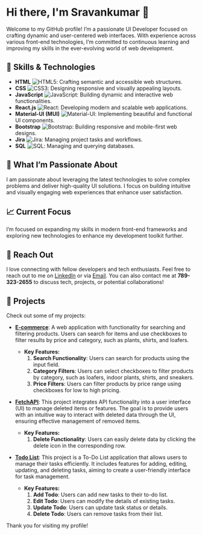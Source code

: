 # Hi there, I'm Sravankumar 👋

Welcome to my GitHub profile! I’m a passionate UI Developer focused on crafting dynamic and user-centered web interfaces. With experience across various front-end technologies, I’m committed to continuous learning and improving my skills in the ever-evolving world of web development.

## 🚀 Skills & Technologies

- **HTML** ![HTML5](https://img.shields.io/badge/HTML5-E34F26?style=flat&logo=html5&logoColor=white): Crafting semantic and accessible web structures.
- **CSS** ![CSS3](https://img.shields.io/badge/CSS3-1572B6?style=flat&logo=css3&logoColor=white): Designing responsive and visually appealing layouts.
- **JavaScript** ![JavaScript](https://img.shields.io/badge/JavaScript-F7DF1C?style=flat&logo=javascript&logoColor=black): Building dynamic and interactive web functionalities.
- **React.js** ![React](https://img.shields.io/badge/React-61DAFB?style=flat&logo=react&logoColor=black): Developing modern and scalable web applications.
- **Material-UI (MUI)** ![Material-UI](https://img.shields.io/badge/Material--UI-0081CB?style=flat&logo=mui&logoColor=white): Implementing beautiful and functional UI components.
- **Bootstrap** ![Bootstrap](https://img.shields.io/badge/Bootstrap-7952B3?style=flat&logo=bootstrap&logoColor=white): Building responsive and mobile-first web designs.
- **Jira** ![Jira](https://img.shields.io/badge/Jira-0052CC?style=flat&logo=jira&logoColor=white): Managing project tasks and workflows.
- **SQL** ![SQL](https://img.shields.io/badge/SQL-003B57?style=flat&logo=postgresql&logoColor=white): Managing and querying databases.



## 🌟 What I’m Passionate About

I am passionate about leveraging the latest technologies to solve complex problems and deliver high-quality UI solutions. I focus on building intuitive and visually engaging web experiences that enhance user satisfaction.

## 📈 Current Focus

I’m focused on expanding my skills in modern front-end frameworks and exploring new technologies to enhance my development toolkit further.

## 💬 Reach Out   

I love connecting with fellow developers and tech enthusiasts. Feel free to reach out to me on [LinkedIn](https://www.linkedin.com/in/sravand1/) or via [Email](mailto:sravankumar5900@gmail.com). You can also contact me at **789-323-2655** to discuss tech, projects, or potential collaborations!

## 📂 Projects

Check out some of my projects:

- **[E-commerce](https://gilded-chebakia-5ba6a7.netlify.app/)**: A web application with functionality for searching and filtering products. Users can search for items and use checkboxes to filter results by price and category, such as plants, shirts, and loafers.
  - **Key Features:**
    1. **Search Functionality**: Users can search for products using the input field.
    2. **Category Filters**: Users can select checkboxes to filter products by category, such as loafers, indoor plants, shirts, and sneakers.
    3. **Price Filters**: Users can filter products by price range using checkboxes for low to high pricing.

- **[FetchAPI](https://roaring-belekoy-8b6c48.netlify.app/)**: This project integrates API functionality into a user interface (UI) to manage deleted items or features. The goal is to provide users with an intuitive way to interact with deleted data through the UI, ensuring effective management of removed items.
  - **Key Features:**
    1. **Delete Functionality**: Users can easily delete data by clicking the delete icon in the corresponding row.

- **[Todo List](https://adding-element-table.netlify.app/)**: This project is a To-Do List application that allows users to manage their tasks efficiently. It includes features for adding, editing, updating, and deleting tasks, aiming to create a user-friendly interface for task management.
  - **Key Features:**
    1. **Add Todo**: Users can add new tasks to their to-do list.
    2. **Edit Todo**: Users can modify the details of existing tasks.
    3. **Update Todo**: Users can update task status or details.
    4. **Delete Todo**: Users can remove tasks from their list.


Thank you for visiting my profile!
